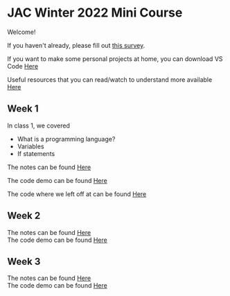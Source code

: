 # JAC Winter 2022 Mini Course
Welcome!

If you haven't already, please fill out <a href="https://forms.gle/p7shZXRzxinZ3ZJF7" target="_blank">this survey</a>.

If you want to make some personal projects at home, you can download VS Code [Here](https://code.visualstudio.com/)

Useful resources that you can read/watch to understand more available [Here](./Resources/resources.md)

## Week 1
In class 1, we covered
- What is a programming language?
- Variables
- If statements

The notes can be found [Here](./notes/Class1.md)

The code demo can be found [Here](./code/Class1Demo)

The code where we left off at can be found [Here](./Previous%20Classes%20Code/Class%201/)

## Week 2
The notes can be found [Here](./notes/Class2.md)<br>
The code demo can be found [Here](./code/Pong-1)

## Week 3
The notes can be found [Here](./notes/Class3.md)<br>
The code demo can be found [Here](./code/Pong-2)